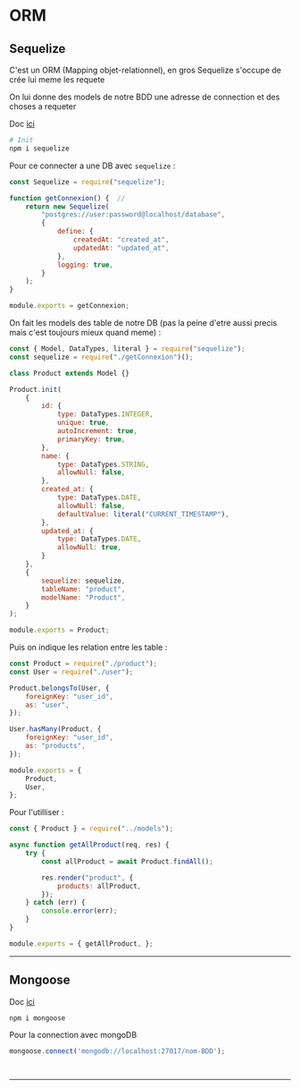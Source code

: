# ORM

## Sequelize

C'est un ORM (Mapping objet-relationnel), en gros Sequelize s'occupe de crée lui meme les requete

On lui donne des models de notre BDD une adresse de connection et des choses a requeter

Doc [ici](https://sequelize.org/api/v6/)

```bash
# Init
npm i sequelize
```

Pour ce connecter a une DB avec `sequelize` :

```js
const Sequelize = require("sequelize");

function getConnexion() {  // 
    return new Sequelize(
        "postgres://user:password@localhost/database",
        {
            define: {
                createdAt: "created_at",
                updatedAt: "updated_at",
            },
            logging: true,
        }
    );
}

module.exports = getConnexion;
```

On fait les models des table de notre DB (pas la peine d'etre aussi precis mais c'est toujours mieux quand meme) :

```js
const { Model, DataTypes, literal } = require("sequelize");
const sequelize = require("./getConnexion")();

class Product extends Model {}

Product.init(
    {
        id: {
            type: DataTypes.INTEGER,
            unique: true,
            autoIncrement: true,
            primaryKey: true,
        },
        name: {
            type: DataTypes.STRING,
            allowNull: false,
        },
        created_at: {
            type: DataTypes.DATE,
            allowNull: false,
            defaultValue: literal("CURRENT_TIMESTAMP"),
        },
        updated_at: {
            type: DataTypes.DATE,
            allowNull: true,
        }
    },
    {
        sequelize: sequelize,
        tableName: "product",
        modelName: "Product",
    }
);

module.exports = Product;
```

Puis on indique les relation entre les table :

```js
const Product = require("./product");
const User = require("./user");

Product.belongsTo(User, {
    foreignKey: "user_id",
    as: "user",
});

User.hasMany(Product, {
    foreignKey: "user_id",
    as: "products",
});

module.exports = {
    Product,
    User,
};
```

Pour l'utilliser :

```js
const { Product } = require("../models");

async function getAllProduct(req, res) {
    try {
        const allProduct = await Product.findAll();

        res.render("product", {
            products: allProduct,
        });
    } catch (err) {
        console.error(err);
    }
}

module.exports = { getAllProduct, };
```

---

## Mongoose

Doc [ici](https://mongoosejs.com/docs/guide.html)

```bash
npm i mongoose
```

Pour la connection avec mongoDB

```js
mongoose.connect('mongodb://localhost:27017/nom-BDD');


```

```js


```

```js


```

---